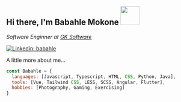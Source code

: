 ## Hi there, I'm Babahle Mokone <img src="https://media3.giphy.com/media/v1.Y2lkPTc5MGI3NjExeXVrZGZ2a2VtY2N5cTEyaTA4MWxnc20wZWF5b2s0cDh5YndsZjk4MiZlcD12MV9pbnRlcm5hbF9naWZfYnlfaWQmY3Q9cw/sVzpTO45RCoMB1HRnt/giphy.gif" width="50">
<p><em>Software Enginner at <a href="https://www.gk-software.com/us/">GK Software</a></em></p>

[![Linkedin: babahle](https://img.shields.io/badge/-babahle-blue?style=flat-square&logo=Linkedin&logoColor=white&link=https://www.linkedin.com/in/babahle/)](https://www.linkedin.com/in/babahle/)

A little more about me...  

```javascript
const Babahle = {
  languages: [Javascript, Typescript, HTML, CSS, Python, Java],
  tools: [Vue, Tailwind CSS, LESS, SCSS, Angular, Flutter],
  hobbies: [Photography, Gaming, Exercising]
}
```
